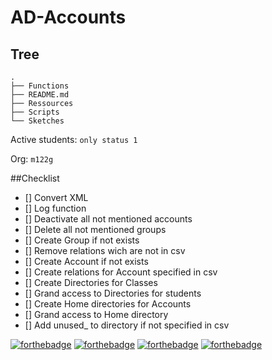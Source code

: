 # AD-Accounts

## Tree

````
.
├── Functions
├── README.md
├── Ressources
├── Scripts
└── Sketches
````
Active students: `only status 1`

Org: `m122g`

##Checklist
- [] Convert XML
- [] Log function
- [] Deactivate all not mentioned accounts
- [] Delete all not mentioned groups
- [] Create Group if not exists
- [] Remove relations wich are not in csv
- [] Create Account if not exists
- [] Create relations for Account specified in csv
- [] Create Directories for Classes
- [] Grand access to Directories for students
- [] Create Home directories for Accounts
- [] Grand access to Home directory 
- [] Add unused_ to directory if not specified in csv

[![forthebadge](https://forthebadge.com/images/badges/powered-by-electricity.svg)](https://forthebadge.com)
[![forthebadge](https://forthebadge.com/images/badges/powered-by-oxygen.svg)](https://forthebadge.com)
[![forthebadge](https://forthebadge.com/images/badges/gluten-free.svg)](https://forthebadge.com)
[![forthebadge](https://forthebadge.com/images/badges/built-with-grammas-recipe.svg)](https://forthebadge.com)
